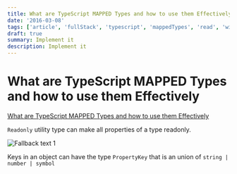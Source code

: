 ```yaml
---
title: What are TypeScript MAPPED Types and how to use them Effectively
date: '2016-03-08'
tags: ['article', 'fullStack', 'typescript', 'mappedTypes', 'read', 'withResume']
draft: true
summary: Implement it
description: Implement it
---
```


# What are TypeScript MAPPED Types and how to use them Effectively


[What are TypeScript MAPPED Types and how to use them Effectively](https://www.youtube.com/watch?v=fn12l_8LfxI&ab_channel=BasaratCodes)


`Readonly` utility type can make all properties of a type readonly.

![Fallback text 1](/static/assets/pasted-image-20221007180939.png)


Keys in an object can have the type `PropertyKey` that is an union of `string | number | symbol`

